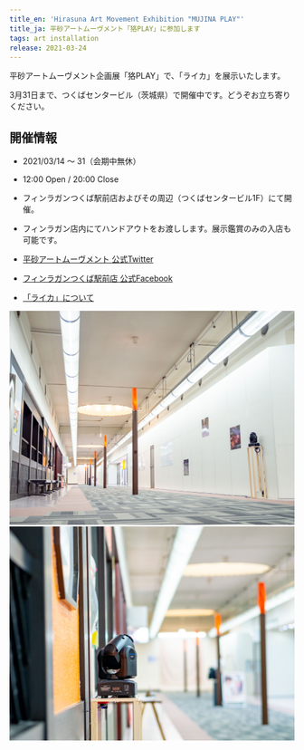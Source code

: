 ```yaml
---
title_en: 'Hirasuna Art Movement Exhibition "MUJINA PLAY"'
title_ja: 平砂アートムーヴメント「狢PLAY」に参加します
tags: art installation
release: 2021-03-24
---
```


平砂アートムーヴメント企画展「狢PLAY」で、「ライカ」を展示いたします。

3月31日まで、つくばセンタービル（茨城県）で開催中です。どうぞお立ち寄りください。

## 開催情報

* 2021/03/14 〜 31（会期中無休）
* 12:00 Open / 20:00 Close
* フィンラガンつくば駅前店およびその周辺（つくばセンタービル1F）にて開催。
* フィンラガン店内にてハンドアウトをお渡しします。展示鑑賞のみの入店も可能です。

* [平砂アートムーヴメント 公式Twitter](https://twitter.com/hamhamham2019)
* [フィンラガンつくば駅前店 公式Facebook](https://www.facebook.com/nigaijinsei/)
* [「ライカ」について](/pages/works/laika.md)

![](/assets/works/laika/laika_00.jpg)
![](/assets/works/laika/laika_03.jpg)
